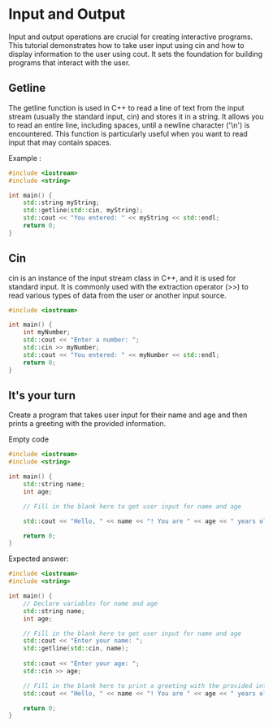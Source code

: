 # Input and Output

Input and output operations are crucial for creating interactive programs. This tutorial demonstrates how to take user input using cin and how to display information to the user using cout. It sets the foundation for building programs that interact with the user.

## Getline

The getline function is used in C++ to read a line of text from the input stream (usually the standard input, cin) and stores it in a string. It allows you to read an entire line, including spaces, until a newline character ('\n') is encountered. This function is particularly useful when you want to read input that may contain spaces.

Example : 
```cpp
#include <iostream>
#include <string>

int main() {
    std::string myString;
    std::getline(std::cin, myString);
    std::cout << "You entered: " << myString << std::endl;
    return 0;
}
```
## Cin

cin is an instance of the input stream class in C++, and it is used for standard input. It is commonly used with the extraction operator (>>) to read various types of data from the user or another input source.
```cpp
#include <iostream>

int main() {
    int myNumber;
    std::cout << "Enter a number: ";
    std::cin >> myNumber;
    std::cout << "You entered: " << myNumber << std::endl;
    return 0;
}
```



## It's your turn

Create a program that takes user input for their name and age and then prints a greeting with the provided information.

Empty code
```cpp
#include <iostream>
#include <string>

int main() {
    std::string name;
    int age;

    // Fill in the blank here to get user input for name and age

    std::cout << "Hello, " << name << "! You are " << age << " years old." << std::endl;

    return 0;
}
```

Expected answer: 
```cpp
#include <iostream>
#include <string>

int main() {
    // Declare variables for name and age
    std::string name;
    int age;

    // Fill in the blank here to get user input for name and age
    std::cout << "Enter your name: ";
    std::getline(std::cin, name);
    
    std::cout << "Enter your age: ";
    std::cin >> age;

    // Fill in the blank here to print a greeting with the provided information
    std::cout << "Hello, " << name << "! You are " << age << " years old." << std::endl;

    return 0;
}
```
